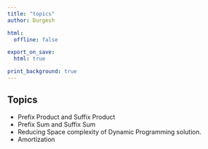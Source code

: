 ```yaml
---
title: "topics"
author: Durgesh

html:
  offline: false

export_on_save:
  html: true

print_background: true
---
```



## Topics 

* Prefix Product and Suffix Product
* Prefix Sum and Suffix Sum
* Reducing Space complexity of Dynamic Programming solution.
* Amortization 